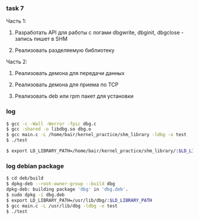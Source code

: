 ### task 7

Часть 1:

1. Разработать API для работы с логами dbgwrite, dbginit, dbgclose - запись пишет в SHM

2. Реализовать разделяемую библиотеку

Часть 2:

1. Реализовать демона для передачи данных

2. Реализовать демона для приема по TCP

3. Реализовать deb или rpm пакет для установки


### log

```bash
$ gcc -c -Wall -Werror -fpic dbg.c
$ gcc -shared -o libdbg.so dbg.o 
$ gcc main.c -L /home/bair/kernel_practice/shm_library -ldbg -o test 
$ ./test
```

```bash
$ export LD_LIBRARY_PATH=/home/bair/kernel_practice/shm_library/:$LD_LIBRARY_PATH
```

### log debian package
```bash
$ cd deb/build
$ dpkg-deb --root-owner-group --build dbg
dpkg-deb: building package 'dbg' in 'dbg.deb'.
$ sudo dpkg -i dbg.deb
$ export LD_LIBRARY_PATH=/usr/lib/dbg/:$LD_LIBRARY_PATH
$ gcc main.c -L /usr/lib/dbg -ldbg -o test 
$ ./test
```
